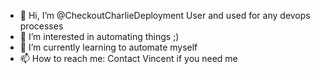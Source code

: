 - 👋 Hi, I’m @CheckoutCharlieDeployment User and used for any devops processes
- 👀 I’m interested in automating things ;) 
- 🌱 I’m currently learning to automate myself
- 📫 How to reach me: Contact Vincent if you need me 

<!---
CheckoutCharlieDeployment/CheckoutCharlieDeployment is a ✨ special ✨ repository because its `README.md` (this file) appears on your GitHub profile.
You can click the Preview link to take a look at your changes.
--->
